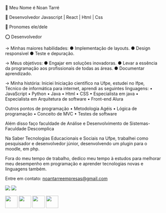 🤯 Meu Nome é Noan Tarré

🍕 Desenvolvedor Javascript | React | Html | Css

🍳 Pronomes ele/dele

⭕ Desenvolvedor

→ Minhas maiores habilidades:
● Implementação de layouts.
● Design responsivel
● Teste e depuração. 


→ Meus objetivos:
● Engajar em soluções inovadoras.
● Levar a essência da programação aos profissionais de todas as áreas.
● Documentar aprendizado.

→ Minha história:
Iniciei Iniciação científico na Ufpe, estudei no Ifpe, Técnico de informática para internet, aprendi as seguintes linguagens:
• JavaScript
• Python
• Java
• Html
• CSS
• Especialista em java
• Especialista em Arquitetura de software
• Front-end Alura

Outros pontos de programação
• Metodologia Agéis
• Lógica de programação
• Conceito de MVC
• Testes de software

Além disso faço faculdade de Análise e Desenvolvimento de Sistemas- Faculdade Descomplica

Na Saber Tecnologias Educacionais e Sociais na Ufpe, trabalhei como pesquisador e desenvolvedor júnior, desenvolvendo um plugin para o moodle, em php.

Fora do meu tempo de trabalho, dedico meu tempo à estudos para melhorar meu desempenho em programação e aprender tecnologias novas e linguagens também.


Entre em contato:
noantarreempresas@gmail.com

<div>
<a href="https://www.instagram.com/tarrenoan/" target="_blank"><img loading="lazy" src="https://img.shields.io/badge/-Instagram-%23E4405F?style=for-the-badge&logo=instagram&logoColor=white" target="_blank"></a>
<a href = "mailto:noantarreempresas@gmail.com><img loading="lazy" src="https://img.shields.io/badge/Gmail-D14836?style=for-the-badge&logo=gmail&logoColor=white" target="_blank"></a>
<a href="https://www.linkedin.com/in/noan-tarr%C3%A9-b6b59715a/" target="_blank"><img loading="lazy" src="https://img.shields.io/badge/-LinkedIn-%230077B5?style=for-the-badge&logo=linkedin&logoColor=white" target="_blank"></a>   
</div>

<img loading="lazy" src="https://upload.wikimedia.org/wikipedia/commons/thumb/9/99/Unofficial_JavaScript_logo_2.svg/1200px-Unofficial_JavaScript_logo_2.svg.png" width="40" height="40"/> <img loading="lazy" src="https://www.stickersdevs.com.br/wp-content/uploads/2015/03/css3-stickers-adesivo.png" width="40" height="40"/>
<img loading="lazy" src="https://hermes.dio.me/articles/cover/1ee9c50a-fccd-4ec8-b57a-6a592a157a6d.png" width="40" height="40"/>
<img loading="lazy" src="https://upload.wikimedia.org/wikipedia/commons/thumb/a/a7/React-icon.svg/1200px-React-icon.svg.png" width="40" height="40"/>

